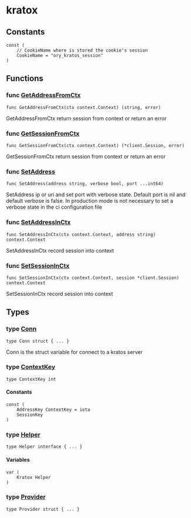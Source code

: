 # kratox

## Constants

```golang
const (
    // CookieName where is stored the cookie's session
    CookieName = "ory_kratos_session"
)
```

## Functions

### func [GetAddressFromCtx](/session.go#L127)

`func GetAddressFromCtx(ctx context.Context) (string, error)`

GetAddressFromCtx return session from context or return an error

### func [GetSessionFromCtx](/session.go#L99)

`func GetSessionFromCtx(ctx context.Context) (*client.Session, error)`

GetSessionFromCtx return session from context or return an error

### func [SetAddress](/kratox.go#L132)

`func SetAddress(address string, verbose bool, port ...int64)`

SetAddress ip or uri and set port with verbose state. Default port is nil and default verbose is false.
In production mode is not necessary to set a verbose state in the ci configuration file

### func [SetAddressInCtx](/session.go#L141)

`func SetAddressInCtx(ctx context.Context, address string) context.Context`

SetAddressInCtx record session into context

### func [SetSessionInCtx](/session.go#L115)

`func SetSessionInCtx(ctx context.Context, session *client.Session) context.Context`

SetSessionInCtx record session into context

## Types

### type [Conn](/kratox.go#L14)

`type Conn struct { ... }`

Conn is the struct variable for connect to a kratos server

### type [ContextKey](/kratox.go#L90)

`type ContextKey int`

#### Constants

```golang
const (
    AddressKey ContextKey = iota
    SessionKey
)
```

### type [Helper](/kratox.go#L23)

`type Helper interface { ... }`

#### Variables

```golang
var (
    Kratox Helper
)
```

### type [Provider](/kratox.go#L72)

`type Provider struct { ... }`
